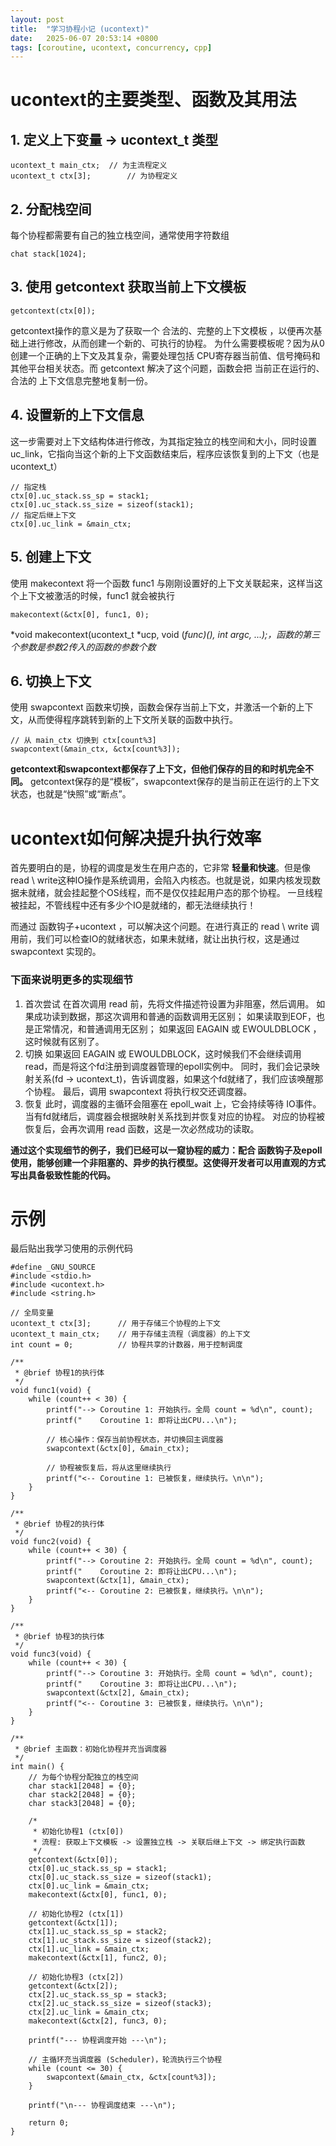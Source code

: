 ```yaml
---
layout: post
title:  "学习协程小记 (ucontext)"
date:   2025-06-07 20:53:14 +0800
tags: [coroutine, ucontext, concurrency, cpp]
---
```


# ucontext的主要类型、函数及其用法
## 1. 定义上下变量 -> ucontext_t 类型
```
ucontext_t main_ctx;  // 为主流程定义
ucontext_t ctx[3];        // 为协程定义
```

## 2. 分配栈空间
每个协程都需要有自己的独立栈空间，通常使用字符数组
```
chat stack[1024];
```

## 3. 使用 getcontext 获取当前上下文模板
```
getcontext(ctx[0]);
```

getcontext操作的意义是为了获取一个 合法的、完整的上下文模板 ，以便再次基础上进行修改，从而创建一个新的、可执行的协程。
为什么需要模板呢？因为从0创建一个正确的上下文及其复杂，需要处理包括 CPU寄存器当前值、信号掩码和其他平台相关状态。而 getcontext 解决了这个问题，函数会把 当前正在运行的、合法的 上下文信息完整地复制一份。

## 4. 设置新的上下文信息
这一步需要对上下文结构体进行修改，为其指定独立的栈空间和大小，同时设置uc_link，它指向当这个新的上下文函数结束后，程序应该恢复到的上下文（也是 ucontext_t）
```
// 指定栈
ctx[0].uc_stack.ss_sp = stack1;
ctx[0].uc_stack.ss_size = sizeof(stack1);
// 指定后继上下文
ctx[0].uc_link = &main_ctx;
```
## 5. 创建上下文
使用 makecontext 将一个函数 func1 与刚刚设置好的上下文关联起来，这样当这个上下文被激活的时候，func1 就会被执行
```
makecontext(&ctx[0], func1, 0);
```

*void makecontext(ucontext_t *ucp, void (*func)(), int argc, ...);，函数的第三个参数是参数2传入的函数的参数个数*

## 6. 切换上下文
使用 swapcontext 函数来切换，函数会保存当前上下文，并激活一个新的上下文，从而使得程序跳转到新的上下文所关联的函数中执行。

```
// 从 main_ctx 切换到 ctx[count%3]
swapcontext(&main_ctx, &ctx[count%3]);
```
**getcontext和swapcontext都保存了上下文，但他们保存的目的和时机完全不同。**
getcontext保存的是“模板”，swapcontext保存的是当前正在运行的上下文状态，也就是“快照”或“断点”。

# ucontext如何解决提升执行效率
首先要明白的是，协程的调度是发生在用户态的，它非常 **轻量和快速**。但是像read \ write这种IO操作是系统调用，会陷入内核态。也就是说，如果内核发现数据未就绪，就会挂起整个OS线程，而不是仅仅挂起用户态的那个协程。
一旦线程被挂起，不管线程中还有多少个IO是就绪的，都无法继续执行！

而通过 函数钩子+ucontext ，可以解决这个问题。在进行真正的 read \ write 调用前，我们可以检查IO的就绪状态，如果未就绪，就让出执行权，这是通过 swapcontext 实现的。

### 下面来说明更多的实现细节
1. 首次尝试
在首次调用 read 前，先将文件描述符设置为非阻塞，然后调用。
如果成功读到数据，那这次调用和普通的函数调用无区别；
如果读取到EOF，也是正常情况，和普通调用无区别；
如果返回 EAGAIN 或 EWOULDBLOCK ，这时候就有区别了。
2. 切换
如果返回 EAGAIN 或 EWOULDBLOCK，这时候我们不会继续调用read，而是将这个fd注册到调度器管理的epoll实例中。
同时，我们会记录映射关系(fd -> ucontext_t)，告诉调度器，如果这个fd就绪了，我们应该唤醒那个协程。
最后，调用 swapcontext 将执行权交还调度器。
3. 恢复
此时，调度器的主循环会阻塞在 epoll_wait 上，它会持续等待 IO事件。
当有fd就绪后，调度器会根据映射关系找到并恢复对应的协程。
对应的协程被恢复后，会再次调用 read 函数，这是一次必然成功的读取。

**通过这个实现细节的例子，我们已经可以一窥协程的威力：配合 函数钩子及epoll 使用，能够创建一个非阻塞的、异步的执行模型。这使得开发者可以用直观的方式写出具备极致性能的代码。**

# 示例
最后贴出我学习使用的示例代码
```
#define _GNU_SOURCE
#include <stdio.h>
#include <ucontext.h>
#include <string.h>

// 全局变量
ucontext_t ctx[3];      // 用于存储三个协程的上下文
ucontext_t main_ctx;    // 用于存储主流程（调度器）的上下文
int count = 0;          // 协程共享的计数器，用于控制调度

/**
 * @brief 协程1的执行体
 */
void func1(void) {
	while (count++ < 30) {
		printf("--> Coroutine 1: 开始执行。全局 count = %d\n", count);
		printf("    Coroutine 1: 即将让出CPU...\n");

		// 核心操作：保存当前协程状态，并切换回主调度器
		swapcontext(&ctx[0], &main_ctx);

		// 协程被恢复后，将从这里继续执行
		printf("<-- Coroutine 1: 已被恢复，继续执行。\n\n");
	}
}

/**
 * @brief 协程2的执行体
 */
void func2(void) {
	while (count++ < 30) {
		printf("--> Coroutine 2: 开始执行。全局 count = %d\n", count);
		printf("    Coroutine 2: 即将让出CPU...\n");
		swapcontext(&ctx[1], &main_ctx);
		printf("<-- Coroutine 2: 已被恢复，继续执行。\n\n");
	}
}

/**
 * @brief 协程3的执行体
 */
void func3(void) {
	while (count++ < 30) {
		printf("--> Coroutine 3: 开始执行。全局 count = %d\n", count);
		printf("    Coroutine 3: 即将让出CPU...\n");
		swapcontext(&ctx[2], &main_ctx);
		printf("<-- Coroutine 3: 已被恢复，继续执行。\n\n");
	}
}

/**
 * @brief 主函数：初始化协程并充当调度器
 */
int main() {
	// 为每个协程分配独立的栈空间
	char stack1[2048] = {0};
	char stack2[2048] = {0};
	char stack3[2048] = {0};

	/*
	 * 初始化协程1 (ctx[0])
	 * 流程: 获取上下文模板 -> 设置独立栈 -> 关联后继上下文 -> 绑定执行函数
	 */
	getcontext(&ctx[0]);
	ctx[0].uc_stack.ss_sp = stack1;
	ctx[0].uc_stack.ss_size = sizeof(stack1);
	ctx[0].uc_link = &main_ctx;
	makecontext(&ctx[0], func1, 0);

	// 初始化协程2 (ctx[1])
	getcontext(&ctx[1]);
	ctx[1].uc_stack.ss_sp = stack2;
	ctx[1].uc_stack.ss_size = sizeof(stack2);
	ctx[1].uc_link = &main_ctx;
	makecontext(&ctx[1], func2, 0);

	// 初始化协程3 (ctx[2])
	getcontext(&ctx[2]);
	ctx[2].uc_stack.ss_sp = stack3;
	ctx[2].uc_stack.ss_size = sizeof(stack3);
	ctx[2].uc_link = &main_ctx;
	makecontext(&ctx[2], func3, 0);

	printf("--- 协程调度开始 ---\n");
	
	// 主循环充当调度器 (Scheduler)，轮流执行三个协程
	while (count <= 30) {
		swapcontext(&main_ctx, &ctx[count%3]);
	}

	printf("\n--- 协程调度结束 ---\n");
	
	return 0;
}
```

